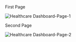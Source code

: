First Page
 
 ![Healthcare Dashboard-Page-1](https://github.com/user-attachments/assets/a3526bb8-f20a-4eee-99c3-965789e45522)

Second Page

  ![Healthcare Dashboard-Page-2](https://github.com/user-attachments/assets/8e3c2bff-702c-47b6-a615-5736cbe86d66)
